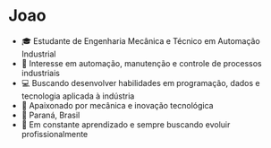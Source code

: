 # Joao

- 🎓 Estudante de Engenharia Mecânica e Técnico em Automação Industrial  
- 🔧 Interesse em automação, manutenção e controle de processos industriais  
- 💻 Buscando desenvolver habilidades em programação, dados e tecnologia aplicada à indústria  
- 🚗 Apaixonado por mecânica e inovação tecnológica  
- 📍 Paraná, Brasil  
- 🚀 Em constante aprendizado e sempre buscando evoluir profissionalmente
